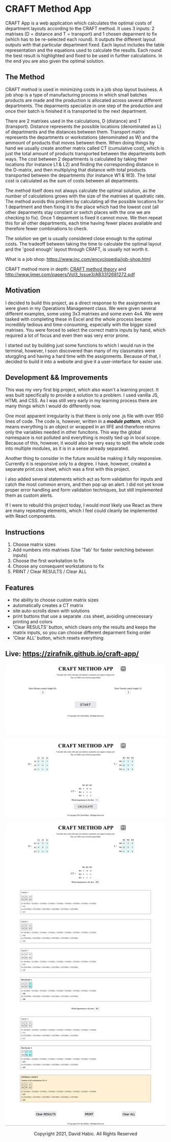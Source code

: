 # CRAFT Method App

CRAFT App is a web application which calculates the optimal costs of department layouts according to the CRAFT method. It uses 3 inputs: 2 matrixes (D = distance and T = transport) and 1 chosen deparment to fix (which has to be re-selected each round). It outputs the different layout outputs with that particular department fixed. Each layout includes the table representation and the equations used to calculate the results. Each round the best result is highlighted and fixed to be used in further calculations. In the end you are also given the optimal solution.

## The Method

CRAFT method is used in minimizing costs in a job shop layout business. A job shop is a type of manufacturing process in which small batches products are made and the production is allocated across several different departments. The deparments specialize in one step of the production and once their batch is finished it is transported to the next department.

There are 2 matrixes used in the calculations, D (distance) and T (transport). Distance represents the possible locations (denominated as L) of departments and the distances between them. Transport matrix represents the departments or workstations (denominated as W) and the ammount of products that moves between them. When doing things by hand we usually create another matrix called CT (cumulative cost), which is just the total amount of products transported between the departments both ways. The cost between 2 departments is calculated by taking their locations (for instance L1 & L2) and finding the corresponding distance in the D-matrix, and then multiplying that distance with total products transported between the departments (for instance W1 & W3). The total cost is calculated as the sum of costs between all departments.

The method itself does not always calculate the optimal solution, as the number of calculations grows with the size of the matrixes at quadratic rate. The method avoids this problem by calculating all the possible locations for 1 department and then fixing it to the place which had the lowest cost (all other deparments stay constant or switch places with the one we are checking to fix). Once 1 deparment is fixed it cannot move. We then repeat this for all other departments, each time having fewer places available and therefore fewer combinations to check.

The solution we get is usually considered close enough to the optimal costs. The tradeoff between taking the time to calculate the optimal layout and the 'good enough' layout through CRAFT, is usually not worth it.

What is a job shop: https://www.inc.com/encyclopedia/job-shop.html

CRAFT method more in depth: [CRAFT method theory](/theory/CRAFT-method.pdf) and http://www.ijmer.com/papers/Vol3_Issue3/AB3312681272.pdf

## Motivation

I decided to build this project, as a direct response to the assignments we were given in my Operations Management class. We were given  several different examples, some using 3x3 matrixes and some even 4x4. We were tasked with completing these in Excel and the whole process became incredibly tedious and time-consuming, especially with the bigger sized matrixes. You were forced to select the correct matrix inputs by hand, which required a lot of focus and even then was very error prone.

I started out by building just some functions to which I would run in the terminal, however, I soon discovered than many of my classmates were sturggling and having a hard time with the assignments. Because of that, I decided to build it into a website and give it a user-interface for easier use.

## Development && Improvements

This was my very first big project, which also wasn't a learning project. It was built specifically to provide a solution to a problem. I used vanilla JS, HTML and CSS. As I was still very early in my learning process there are many things which I would do differently now. 

One most apparent irregularity is that there is only one .js file with over 950 lines of code. The code is, however, written in a ***module pattern***, which means everything is an object or wrapped in an IIFE and therefore returns only the variables needed in other funcitons. This way the global namespace is not polluted and everything is mostly tied up in local scope. Because of this, however, it would also be very easy to split the whole code into multiple modules, as it is in a sense already separated.

Another thing to consider in the future would be making it fully responsive. Currently it is responsive only to a degree. I have, however, created a separate print.css sheet, which was a first with this project.

I also added several statements which act as form validation for inputs and catch the most common errors, and then pop up an alert. I did not yet know proper error handling and form validation techniques, but still implemented them as custom alerts. 

If I were to rebuild this project today, I would most likely use React as there are many repeating elements, which I feel could cleanly be implemented with React components.

## Instructions
1. Choose matrix sizes
2. Add numbers into matrixes (Use 'Tab' for faster switching between inputs)
3. Choose the first workstation to fix
4. Choose any consequent workstations to fix
5. PRINT / Clear RESULTS / Clear ALL

## Features
- the ability to choose custom matrix sizes
- automatically creates a CT matrix
- site auto-scrolls down with solutions
- print buttons that use a separate .css sheet, avoiding unnecessary printing and colors
- 'Clear RESULTS' button, which clears only the results and keeps the matrix inputs, so you can choose different deparment fixing order
- 'Clear ALL' button, which resets everything


## Live: https://zirafnik.github.io/craft-app/

![Screenshot1](/screenshots/screenshot1.png)

![Screenshot2](/screenshots/screenshot2.png)

![Screenshot3](/screenshots/screenshot3.png)



<p align="center">Copyright 2021, David Habic. All Rights Reserved</p>